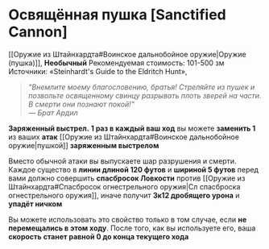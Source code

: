 # Освящённая пушка [Sanctified Cannon]

[[Оружие из Штайнхардта#Воинское дальнобойное оружие|Оружие (пушка)]], **Необычный**
Рекомендуемая стоимость: 101-500 зм
Источники: «Steinhardt's Guide to the Eldritch Hunt»,

> *"Внемлите моему благословению, братья! Стреляйте из пушек и позвольте освященному свинцу разрывать плоть зверей на части. В смерти они познают покой!"*  
> *— Брат Ардил*

**Заряженный выстрел.** **1 раз в каждый ваш ход** вы можете **заменить 1** из ваших **атак** [[Оружие из Штайнхардта#Воинское дальнобойное оружие|пушкой]] **заряженным выстрелом**

Вместо обычной атаки вы выпускаете шар разрушения и смерти. Каждое существо в **линии длиной 120 футов** и **шириной 5 футов** перед вами должно совершить **спасбросок Ловкости** против [[Оружие из Штайнхардта#Спасбросок огнестрельного оружия|Сл спасброска огнестрельного оружия]], иначе получит **3к12 дробящего урона** и **упадёт ничком**

Вы можете использовать это свойство только в том случае, если **не перемещались в этом ходу**. После того, как вы используете его, ваша **скорость станет равной 0 до конца текущего хода**